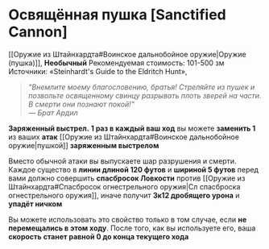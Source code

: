 # Освящённая пушка [Sanctified Cannon]

[[Оружие из Штайнхардта#Воинское дальнобойное оружие|Оружие (пушка)]], **Необычный**
Рекомендуемая стоимость: 101-500 зм
Источники: «Steinhardt's Guide to the Eldritch Hunt»,

> *"Внемлите моему благословению, братья! Стреляйте из пушек и позвольте освященному свинцу разрывать плоть зверей на части. В смерти они познают покой!"*  
> *— Брат Ардил*

**Заряженный выстрел.** **1 раз в каждый ваш ход** вы можете **заменить 1** из ваших **атак** [[Оружие из Штайнхардта#Воинское дальнобойное оружие|пушкой]] **заряженным выстрелом**

Вместо обычной атаки вы выпускаете шар разрушения и смерти. Каждое существо в **линии длиной 120 футов** и **шириной 5 футов** перед вами должно совершить **спасбросок Ловкости** против [[Оружие из Штайнхардта#Спасбросок огнестрельного оружия|Сл спасброска огнестрельного оружия]], иначе получит **3к12 дробящего урона** и **упадёт ничком**

Вы можете использовать это свойство только в том случае, если **не перемещались в этом ходу**. После того, как вы используете его, ваша **скорость станет равной 0 до конца текущего хода**